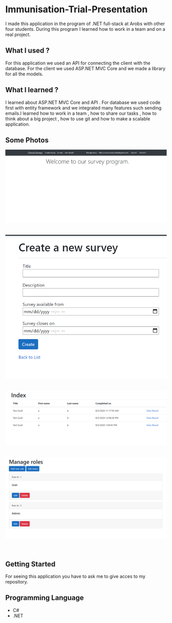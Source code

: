 # Immunisation-Trial-Presentation
I made this application in the program of .NET full-stack at Arobs with other four students. During this program I learned how to work in a team and on a real project.

## What I used ?
For this application we used an API for connecting the client with the database. For the client we used ASP.NET MVC Core and we made a library for all the models.

## What I learned ?
I learned about ASP.NET MVC Core and API . For database we used code first with entity framework and we integrated many features such sending emails.I learned how to work in a team , how to share our tasks , how to think about a big project , how to use git and how to make a scalable application.

## Some Photos 
![alt text](https://github.com/Piciorus-Ovidiu-Mihai/Photos/blob/master/home.PNG)<br/><br/><br/>
![alt text](https://github.com/Piciorus-Ovidiu-Mihai/Photos/blob/master/savesurvey.PNG)<br/><br/><br/>
![alt text](https://github.com/Piciorus-Ovidiu-Mihai/Photos/blob/master/statistics.PNG)<br/><br/><br/>
![alt text](https://github.com/Piciorus-Ovidiu-Mihai/Photos/blob/master/adminapge.PNG)<br/><br/><br/>

## Getting Started
For seeing this application you have to ask me to give acces to my repository.

## Programming Language
* C#
* .NET

